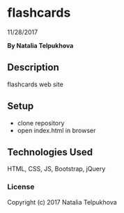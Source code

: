 # flashcards

11/28/2017

**By Natalia Telpukhova**

## Description

flashcards web site

## Setup

* clone repository
* open index.html in browser

## Technologies Used

HTML, CSS, JS, Bootstrap, jQuery

### License

Copyright (c) 2017 Natalia Telpukhova
